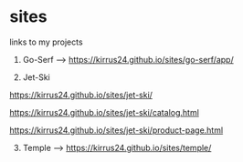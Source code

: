 # sites

links to my projects

1. Go-Serf –> 
https://kirrus24.github.io/sites/go-serf/app/

2. Jet-Ski

  https://kirrus24.github.io/sites/jet-ski/

  https://kirrus24.github.io/sites/jet-ski/catalog.html

  https://kirrus24.github.io/sites/jet-ski/product-page.html

3. Temple –> 
https://kirrus24.github.io/sites/temple/
